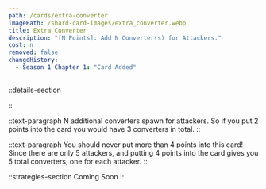 ```yaml
---
path: /cards/extra-converter
imagePath: /shard-card-images/extra_converter.webp
title: Extra Converter
description: "[N Points]: Add N Converter(s) for Attackers."
cost: n
removed: false
changeHistory:
  - Season 1 Chapter 1: "Card Added"
---
```


::details-section

::

::text-paragraph
N additional converters spawn for attackers. So if you put 2 points into the card you would have 3 converters in total.
::

::text-paragraph
You should never put more than 4 points into this card! Since there are only 5 attackers, and putting 4 points into the card gives you 5 total converters, one for each attacker.
::

::strategies-section
Coming Soon
::
